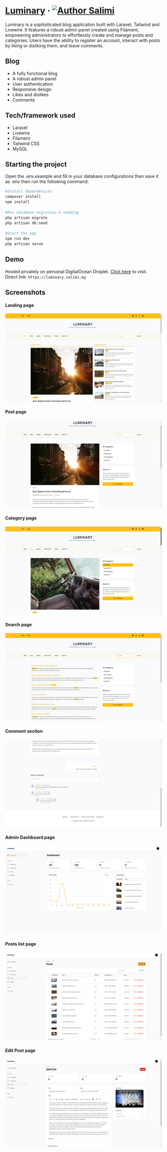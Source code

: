 # [Luminary](https://luminary.salimi.my) &middot; [![Author Salimi](https://img.shields.io/badge/Author-Salimi-%3C%3E)](https://www.linkedin.com/in/mohamad-salimi/)

Luminary is a sophisticated blog application built with Laravel, Tailwind and Livewire. It features a robust admin panel created using Filament, empowering administrators to effortlessly create and manage posts and categories. Users have the ability to register an account, interact with posts by liking or disliking them, and leave comments.

## Blog

-   A fully functional blog
-   A robust admin panel
-   User authentication
-   Responsive design
-   Likes and dislikes
-   Comments

## Tech/framework used

-   Laravel
-   Livewire
-   Filament
-   Tailwind CSS
-   MySQL

## Starting the project

Open the .env.example and fill in your database configurations then save it as .env then run the following command:

```bash
#Install dependencies
composer install
npm install

#Run database migration & seeding
php artisan migrate
php artisan db:seed

#Start the app
npm run dev
php artisan serve
```

## Demo

Hosted privately on personal DigitalOcean Droplet. [Click here](https://luminary.salimi.my) to visit.
<br>
Direct link: `https://luminary.salimi.my`

## Screenshots

#### Landing page

![Landing page](/screenshots/screenshot-1.png)

#### Post page

![Post page](/screenshots/screenshot-2.png)

#### Category page

![Category page](/screenshots/screenshot-3.png)

#### Search page

![Search page](/screenshots/screenshot-4.png)

#### Comment section

![Comment section](/screenshots/screenshot-5.png)

#### Admin Dashboard page

![Admin Dashboard page](/screenshots/screenshot-6.png)

#### Posts list page

![Posts list page](/screenshots/screenshot-7.png)

#### Edit Post page

![Edit Post page](/screenshots/screenshot-8.png)

